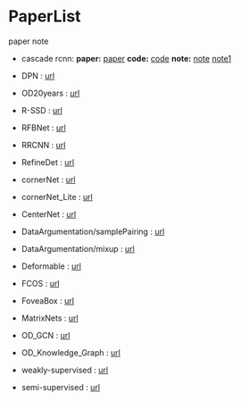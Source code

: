 # PaperList
paper note

- cascade rcnn:
**paper:**  [paper](https://arxiv.org/abs/1712.00726)
**code:**  [code](https://github.com/zhaoweicai/cascade-rcnn)
**note:**  [note](https://blog.csdn.net/wwwhp/article/details/85251587)
            [note1](https://blog.csdn.net/u014380165/article/details/80602027)

- DPN : [url](https://github.com/hbkooo/paperRead/tree/master/HBK/DPN)
- OD20years : [url](https://github.com/hbkooo/paperRead/tree/master/HBK/OD20years)
- R-SSD : [url](https://github.com/hbkooo/paperRead/tree/master/HBK/R-SSD)
- RFBNet : [url](https://github.com/hbkooo/paperRead/tree/master/HBK/RFBNet)
- RRCNN : [url](https://github.com/hbkooo/paperRead/tree/master/HBK/RRCNN)
- RefineDet : [url](https://github.com/hbkooo/paperRead/tree/master/HBK/RefineDet)
- cornerNet : [url](https://github.com/hbkooo/paperRead/tree/master/HBK/cornerNet)
- cornerNet_Lite : [url](https://github.com/hbkooo/paperRead/tree/master/HBK/cornerNet_Lite)
- CenterNet : [url](https://github.com/hbkooo/paperRead/tree/master/HBK/CenterNet)
- DataArgumentation/samplePairing : [url](https://github.com/hbkooo/paperRead/tree/master/HBK/DataAugmentation/samplePairing)
- DataArgumentation/mixup : [url](https://github.com/hbkooo/paperRead/tree/master/HBK/DataAugmentation/mixup)
- Deformable : [url](https://github.com/hbkooo/paperRead/tree/master/HBK/Deformable)
- FCOS : [url](https://github.com/hbkooo/paperRead/tree/master/HBK/FCOS)
- FoveaBox : [url](https://github.com/hbkooo/paperRead/tree/master/HBK/FoveaBox)
- MatrixNets : [url](https://github.com/hbkooo/paperRead/tree/master/HBK/MatrixNets)
- OD_GCN : [url](https://github.com/hbkooo/paperRead/tree/master/HBK/OD_GCN)
- OD_Knowledge_Graph : [url](https://github.com/hbkooo/paperRead/tree/master/HBK/OD_meet_knowledgeGraph)
- weakly-supervised : [url](https://github.com/hbkooo/paperRead/tree/master/HBK/weakly-supervised)
- semi-supervised : [url](https://github.com/hbkooo/paperRead/tree/master/HBK/semi-supervised)
